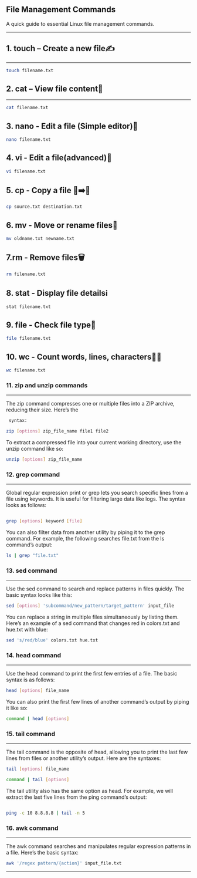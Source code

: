 ## File Management Commands


A quick guide to essential Linux file management commands.

---

## 1. touch – Create a new file✍️
___
```bash 
touch filename.txt
```


## 2. cat – View file content📖
___
```bash
cat filename.txt

````

## 3. nano - Edit a file (Simple editor)📝
```bash
nano filename.txt

```

## 4. vi - Edit a file(advanced)🧠
```bash
vi filename.txt
```

## 5. cp - Copy a file 📄➡️📄
```bash 
cp source.txt destination.txt

```

## 6. mv - Move or rename files🔄
```bash 
mv oldname.txt newname.txt

```

## 7.rm - Remove files🗑️
```bash
rm filename.txt

```


## 8. stat - Display file detailsℹ️
```baah
stat filename.txt
```


## 9. file - Check file type📃
```bash
file filename.txt
```

## 10. wc - Count words, lines, characters🔢🔡
```bash
wc filename.txt

````

### 11. zip and unzip commands
___
The zip command compresses one or multiple files into a ZIP archive, reducing their size. Here’s the
```bash
 syntax:

zip [options] zip_file_name file1 file2
```
To extract a compressed file into your current working directory, use the unzip command like so:
```bash
unzip [options] zip_file_name
```

### 12. grep command
___
Global regular expression print or grep lets you search specific lines from a file using keywords. It is useful for filtering large data like logs. The syntax looks as follows:
```bash

grep [options] keyword [file]
```
You can also filter data from another utility by piping it to the grep command. For example, the following searches file.txt from the ls command’s output:

```bash
ls | grep "file.txt"
```


### 13. sed command
___
Use the sed command to search and replace patterns in files quickly. The basic syntax looks like this:
```bash
sed [options] 'subcommand/new_pattern/target_pattern' input_file
```
You can replace a string in multiple files simultaneously by listing them. Here’s an example of a sed command that changes red in colors.txt and hue.txt with blue:
```bash
sed 's/red/blue' colors.txt hue.txt
```

### 14. head command
___
Use the head command to print the first few entries of a file. The basic syntax is as follows:
```bash
head [options] file_name
```
You can also print the first few lines of another command’s output by piping it like so:
```bash
command | head [options]
```

### 15. tail command
___
The tail command is the opposite of head, allowing you to print the last few lines from files or another utility’s output. Here are the syntaxes:

```bash
tail [options] file_name

```
```bash
command | tail [options]

```
The tail utility also has the same option as head. For example, we will extract the last five lines from the ping command’s output:

```bash

ping -c 10 8.8.8.8 | tail -n 5

```

### 16. awk command
___

The awk command searches and manipulates regular expression patterns in a file. Here’s the basic syntax:
```bash
awk '/regex pattern/{action}' input_file.txt
```
___